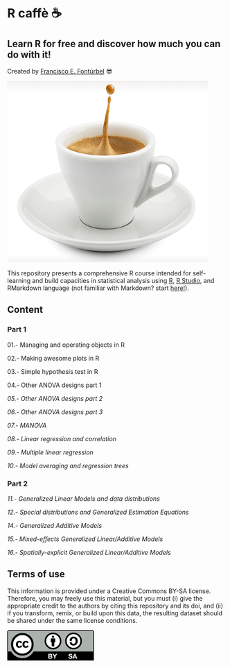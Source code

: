 # R caffè :coffee:

## Learn R for free and discover how much you can do with it!

Created by [Francisco E. Fontúrbel](https://github.com/fonturbel) :sunglasses:

![cup](images/caffe.png)

This repository presents a comprehensive R course intended for self-learning and build capacities in statistical analysis using [R](https://cran.r-project.org), [R Studio](https://rstudio.com), and RMarkdown language (not familiar with Markdown? start [here!](https://guides.github.com/features/mastering-markdown/)).

## Content

### Part 1

01.- Managing and operating objects in R

02.- Making awesome plots in R

03.- Simple hypothesis test in R

04.- Other ANOVA designs part 1

_05.- Other ANOVA designs part 2_

_06.- Other ANOVA designs part 3_

_07.- MANOVA_

_08.- Linear regression and correlation_

_09.- Multiple linear regression_

_10.- Model averaging and regression trees_


### Part 2

_11.- Generalized Linear Models and data distributions_

_12.- Special distributions and Generalized Estimation Equations_

_14.- Generalized Additive Models_

_15.- Mixed-effects Generalized Linear/Additive Models_

_16.- Spatially-explicit Generalized Linear/Additive Models_

## Terms of use

This information is provided under a Creative Commons BY-SA license. Therefore, you may freely use this material, but you must (i) give the appropriate credit to the authors by citing this repository and its doi, and (ii) if you transform, remix, or build upon this data, the resulting dataset should be shared under the same license conditions.

![license](images/license.png)
